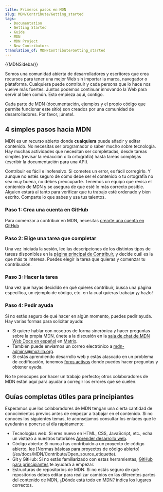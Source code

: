 ```yaml
---
title: Primeros pasos en MDN
slug: MDN/Contribute/Getting_started
tags:
  - Documentation
  - Getting Started
  - Guide
  - MDN
  - MDN Project
  - New Contributors
translation_of: MDN/Contribute/Getting_started
---
```

{{MDNSidebar}}

Somos una comunidad abierta de desarrolladores y escritores que crea recursos para tener una mejor Web sin importar la marca, navegador o plataforma. Cualquiera puede contribuir y cada persona que lo hace nos vuelve más fuertes. Juntos podemos continuar innovando la Web para servir al bien común. Esto empieza aquí, contigo.

Cada parte de MDN (documentación, ejemplos y el propio código que permite funcionar este sitio) son creados por una comunidad de desarrolladores. Por favor, ¡únete!.

## 4 simples pasos hacia MDN

MDN es un recurso abierto donde **cualquiera** puede añadir y editar contenido. No necesitas ser programador o saber mucho sobre tecnología. Hay muchas actividades que necesitan ser completadas, desde tareas simples (revisar la redacción o la ortografía) hasta tareas complejas (escribir la documentación para una API).

Contribuir es fácil e inofensivo. Si cometes un error, es fácil corregirlo. Y aunque no estés seguro de cómo debe ser el contenido o tu ortografía no sea muy buena, no debes preocuparte. Tenemos un equipo que revisa el contenido de MDN y se asegura de que esté lo más correcto posible. Alguien estará al tanto para verificar que tu trabajo esté ordenado y bien escrito. Comparte lo que sabes y usa tus talentos.

### Paso 1: Crea una cuenta en GitHub

Para comenzar a contribuir en MDN, necesitas [crearte una cuenta en GitHub](https://github.com/mdn/content/#setup)

### Paso 2: Elige una tarea que completar

Una vez iniciada la sesión, lee las descripciones de los distintos tipos de tareas disponibles en la [página principal de Contribuir](/es/docs/MDN/Contribute), y decide cuál es la que más te interesa. Puedes elegir la tarea que quieras y comenzar tu contribución.

### Paso 3: Hacer la tarea

Una vez que hayas decidido en qué quieres contribuir, busca una página específica, un ejemplo de código, etc. en la cual quieras trabajar ¡y hazlo!

### Paso 4: Pedir ayuda

Si no estás seguro de qué hacer en algún momento, puedes pedir ayuda. Hay varias formas para solicitar ayuda:

- Si quiere hablar con nosotros de forma sincrónica y hacer preguntas sobre la propia MDN, únete a la discusión en la [sala de chat de MDN Web Docs en español](https://chat.mozilla.org/#/room/#mdn-l10n-es:mozilla.org) en [Matrix](https://wiki.mozilla.org/Matrix).
- También puede enviarnos un correo electrónico a <mdn-admins@mozilla.org>.
- Si estás aprendiendo desarrollo web y estás atascado en un problema de codificación, tenemos [foros activos](https://discourse.mozilla.org/c/mdn/learn/250) donde puedes hacer preguntas y obtener ayuda.

No te preocupes por hacer un trabajo perfecto; otros colaboradores de MDN están aquí para ayudar a corregir los errores que se cuelen.

## Guías completas útiles para principiantes

Esperamos que los colaboradores de MDN tengan una cierta cantidad de conocimientos previos
antes de empezar a trabajar en el contenido. Si no conoces los siguientes
temas, te aconsejamos consultar los enlaces que le ayudarán a ponerse al día
rápidamente:

- Tecnologías web: Si eres nuevo en HTML, CSS, JavaScript, etc., echa un vistazo a nuestros tutoriales [Aprender desarrollo web](/es/docs/Learn).
- Código abierto: Si nunca has contribuido a un proyecto de código abierto, lee [Normas básicas para proyectos de código abierto] (/es/docs/MDN/Contribute/Open_source_etiquette).
- Git y GitHub: Si no estás familiarizado con estas herramientas, [GitHub para principiantes](/es/docs/MDN/Contribute/GitHub_beginners) te ayudará a empezar.
- Estructuras de repositorios de MDN: Si no estás seguro de qué repositorios debes editar para realizar cambios en las diferentes partes del contenido de MDN, [¿Dónde está todo en MDN?](/es/docs/MDN/Contribute/Where_is_everything) indica los lugares correctos.
